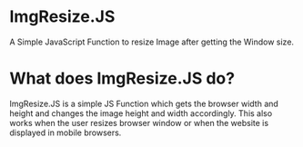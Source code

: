 # ImgResize.JS
A Simple JavaScript Function to resize Image after getting the Window size.

# What does ImgResize.JS do?
ImgResize.JS is a simple JS Function which gets the browser width and height and changes the image height and width accordingly. This also works when the user resizes browser window or when the website is displayed in mobile browsers.

